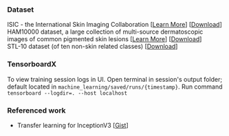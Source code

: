 
### Dataset
ISIC - the International Skin Imaging Collaboration 
[[Learn More](https://www.isic-archive.com/#!/topWithHeader/tightContentTop/about/isicArchive)]
[[Download](https://github.com/GalAvineri/ISIC-Archive-Downloader)]  
HAM10000 dataset, a large collection of multi-source dermatoscopic images of common pigmented skin lesions [[Learn More](https://arxiv.org/abs/1803.10417)] 
[[Download](https://www.kaggle.com/kmader/skin-cancer-mnist-ham10000)]  
STL-10 dataset (of ten non-skin related classes) [[Download](http://ai.stanford.edu/~acoates/stl10/stl10_binary.tar.gz)]

### TensorboardX 
To view training session logs in UI. Open terminal in session's output folder; default located in 
`machine_learning/saved/runs/{timestamp}`. Run command `tensorboard --logdir=. --host localhost`  

### Referenced work

+ Transfer learning for InceptionV3 [[Gist](https://gist.github.com/Prakashvanapalli/fba135778219c37bacc744d8dbfb43b1)]